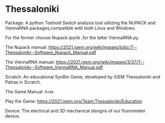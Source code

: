 # Thessaloniki
Package:
A python Toehold Switch analysis tool utilizing the NUPACK and ViennaRNA packages,compatible with both Linux and Windows.

For the former choose Nupack.ipynb ,for the latter ViennaRNA.py.

The Nupack manual: https://2021.igem.org/wiki/images/b/bc/T--Thessaloniki--Software_Nupack_Manual.pdf

The ViennaRNA manual: https://2021.igem.org/wiki/images/3/37/T--Thessaloniki--Software_ViennaRNA_Manual.pdf


Scratch:
An educational SynBio Game, developed by iGEM Thessaloniki and Patras in Scratch.

The Game Manual:  λινκ

Play the Game: https://2021.igem.org/Team:Thessaloniki/Education


Device:
The electrical and 3D mechanical designs of our fluorometer device. 
